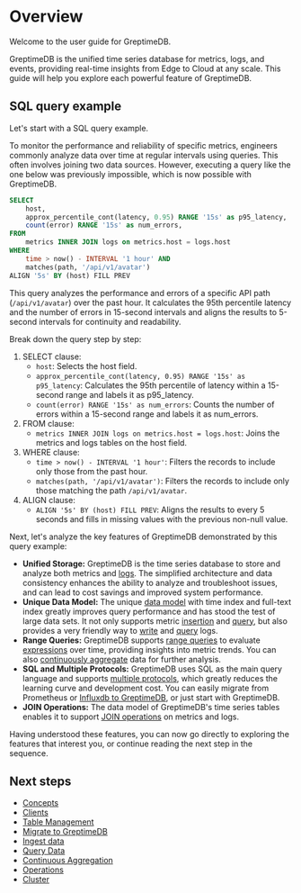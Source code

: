 # Overview

Welcome to the user guide for GreptimeDB.

GreptimeDB is the unified time series database for metrics, logs, and events,
providing real-time insights from Edge to Cloud at any scale.
This guide will help you explore each powerful feature of GreptimeDB.

## SQL query example

Let's start with a SQL query example.

To monitor the performance and reliability of specific metrics,
engineers commonly analyze data over time at regular intervals using queries.
This often involves joining two data sources.
However, executing a query like the one below was previously impossible,
which is now possible with GreptimeDB.

```sql
SELECT
    host,
    approx_percentile_cont(latency, 0.95) RANGE '15s' as p95_latency,
    count(error) RANGE '15s' as num_errors,
FROM
    metrics INNER JOIN logs on metrics.host = logs.host
WHERE
    time > now() - INTERVAL '1 hour' AND
    matches(path, '/api/v1/avatar')
ALIGN '5s' BY (host) FILL PREV
```

This query analyzes the performance and errors of a specific API path (`/api/v1/avatar`) over the past hour.
It calculates the 95th percentile latency and the number of errors in 15-second intervals and aligns the results to 5-second intervals for continuity and readability.

Break down the query step by step:

1. SELECT clause:
    - `host`: Selects the host field.
    - `approx_percentile_cont(latency, 0.95) RANGE '15s' as p95_latency`: Calculates the 95th percentile of latency within a 15-second range and labels it as p95_latency.
    - `count(error) RANGE '15s' as num_errors`: Counts the number of errors within a 15-second range and labels it as num_errors.
2. FROM clause:
    - `metrics INNER JOIN logs on metrics.host = logs.host`: Joins the metrics and logs tables on the host field.
3. WHERE clause:
    - `time > now() - INTERVAL '1 hour'`: Filters the records to include only those from the past hour.
    - `matches(path, '/api/v1/avatar')`: Filters the records to include only those matching the path `/api/v1/avatar`.
4. ALIGN clause:
    - `ALIGN '5s' BY (host) FILL PREV`: Aligns the results to every 5 seconds and fills in missing values with the previous non-null value.

Next, let's analyze the key features of GreptimeDB demonstrated by this query example:

- **Unified Storage:** GreptimeDB is the time series database to store and analyze both metrics and [logs](/user-guide/logs/overview.md). The simplified architecture and data consistency enhances the ability to analyze and troubleshoot issues, and can lead to cost savings and improved system performance.
- **Unique Data Model:** The unique [data model](/user-guide/concepts/data-model.md) with time index and full-text index greatly improves query performance and has stood the test of large data sets. It not only supports metric [insertion](/user-guide/ingest-data/overview.md) and [query](/user-guide/query-data/overview.md), but also provides a very friendly way to [write](/user-guide/logs/write-logs.md) and [query](/user-guide/logs/query-logs.md) logs.
- **Range Queries:** GreptimeDB supports [range queries](/user-guide/query-data/sql.md#aggregate-data-by-time-window) to evaluate [expressions](/reference/sql/functions/overview.md) over time, providing insights into metric trends. You can also [continuously aggregate](/user-guide/continuous-aggregation/overview.md) data for further analysis.
- **SQL and Multiple Protocols:** GreptimeDB uses SQL as the main query language and supports [multiple protocols](/user-guide/clients/overview.md#protocols), which greatly reduces the learning curve and development cost. You can easily migrate from Prometheus or [Influxdb to GreptimeDB](/user-guide/migrate-to-greptimedb/migrate-from-influxdb.md), or just start with GreptimeDB.
- **JOIN Operations:** The data model of GreptimeDB's time series tables enables it to support [JOIN operations](/reference/sql/join.md) on metrics and logs.

Having understood these features, you can now go directly to exploring the features that interest you, or continue reading the next step in the sequence.

## Next steps

* [Concepts](./concepts/overview.md)
* [Clients](./clients/overview.md)
* [Table Management](./table-management.md)
* [Migrate to GreptimeDB](./migrate-to-greptimedb/migrate-from-influxdb.md)
* [Ingest data](./ingest-data/overview.md)
* [Query Data](./query-data/overview.md)
* [Continuous Aggregation](./continuous-aggregation/overview.md)
* [Operations](./operations/overview.md)
* [Cluster](./cluster.md)
